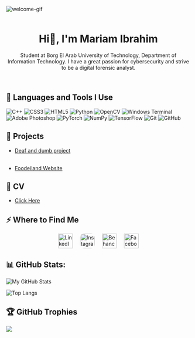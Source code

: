<link href="https://cdnjs.cloudflare.com/ajax/libs/font-awesome/6.5.1/css/all.min.css" rel="stylesheet">

![welcome-gif](https://i.gifer.com/Ispx.gif)
<br> <br>
<h1 align="center">Hi🫡, I'm Mariam Ibrahim</h1> 
<p align="center">
Student at Borg El Arab University of Technology, Department of Information Technology. I have a great passion for cybersecurity and strive to be a digital forensic analyst.  </p>
<br>
<h2>🚀 Languages and Tools I Use</h2>

![C++](https://img.shields.io/badge/c++-%2300599C.svg?style=for-the-badge&logo=c%2B%2B&logoColor=white) ![CSS3](https://img.shields.io/badge/css3-%231572B6.svg?style=for-the-badge&logo=css3&logoColor=white) ![HTML5](https://img.shields.io/badge/html5-%23E34F26.svg?style=for-the-badge&logo=html5&logoColor=white) ![Python](https://img.shields.io/badge/python-3670A0?style=for-the-badge&logo=python&logoColor=ffdd54) ![OpenCV](https://img.shields.io/badge/opencv-%23white.svg?style=for-the-badge&logo=opencv&logoColor=white) ![Windows Terminal](https://img.shields.io/badge/Windows%20Terminal-%234D4D4D.svg?style=for-the-badge&logo=windows-terminal&logoColor=white) ![Adobe Photoshop](https://img.shields.io/badge/adobe%20photoshop-%2331A8FF.svg?style=for-the-badge&logo=adobe%20photoshop&logoColor=white) ![PyTorch](https://img.shields.io/badge/PyTorch-%23EE4C2C.svg?style=for-the-badge&logo=PyTorch&logoColor=white) ![NumPy](https://img.shields.io/badge/numpy-%23013243.svg?style=for-the-badge&logo=numpy&logoColor=white) ![TensorFlow](https://img.shields.io/badge/TensorFlow-%23FF6F00.svg?style=for-the-badge&logo=TensorFlow&logoColor=white) ![Git](https://img.shields.io/badge/git-%23F05033.svg?style=for-the-badge&logo=git&logoColor=white) ![GitHub](https://img.shields.io/badge/github-%23121011.svg?style=for-the-badge&logo=github&logoColor=white)
<br>

<h2>🚀 Projects</h2>


- [Deaf and dumb project ](https://www.linkedin.com/posts/mariam-ibrahim-b95743307_aetaecaezaewaehabraepaewaesaeyabraeuaepaetaehaev-activity-7211097604812599296-RlSz?utm_source=share&utm_medium=member_android) <br><br>
  
- [Foodeiland Website ](https://www.linkedin.com/posts/mariam-ibrahim-b95743307_webdevelopment-collegeprojects-programming-activity-7278684749198471168-P2T0?utm_source=share&utm_medium=member_android12599296-RlSz?utm_source=share&utm_medium=member_android)


## 📄 CV
- [Click Here](https://drive.google.com/file/d/1JAURZ9CazEEn1W6aNrOtLv3awVP2A9Du/view?usp=drivesdk)


<h2>⚡️ Where to Find Me</h2>
<p style="display: flex; gap: 20px; justify-content: center; align-items: center;">
  <a target="_blank" href="https://www.linkedin.com/in/mariam-ibrahim-b95743307" style="text-decoration: none;">
    <img src="https://cdn.jsdelivr.net/gh/devicons/devicon/icons/linkedin/linkedin-original.svg" alt="LinkedIn" style="width: 40px; height: 40px;">
  </a>
  <a target="_blank" href="https://www.instagram.com/mariam.ebrahim55" style="text-decoration: none;">
    <img src="https://upload.wikimedia.org/wikipedia/commons/a/a5/Instagram_icon.png" alt="Instagram" style="width: 40px; height: 40px; border-radius: 10px;">
  </a>
  <a target="_blank" href="https://www.behance.net/mariem24" style="text-decoration: none;">
    <img src="https://upload.wikimedia.org/wikipedia/commons/3/33/Behance_logo_%28vector%29.svg" alt="Behance" style="width: 40px; height: 40px;">
  </a>
  <a target="_blank" href="https://www.facebook.com/share/15eVXJCdL9/" style="text-decoration: none;">
    <img src="https://upload.wikimedia.org/wikipedia/commons/5/51/Facebook_f_logo_%282019%29.svg" alt="Facebook" style="width: 40px; height: 40px;">
  </a>
</p>



## 📊 GitHub Stats:
![My GitHub Stats](https://github-readme-stats.vercel.app/api?username=mariomaibrahim&show_icons=true&theme=radical)

![Top Langs](https://github-readme-stats.vercel.app/api/top-langs/?username=mariomaibrahim&layout=compact&theme=radical)



## 🏆 GitHub Trophies
![](https://github-profile-trophy.vercel.app/?username=mariomaibrahim&theme=radical&no-frame=false&no-bg=true&margin-w=4)

